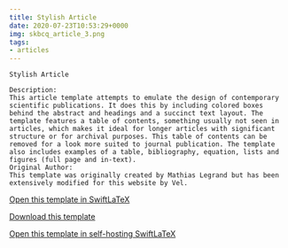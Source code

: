 ```yaml
---
title: Stylish Article
date: 2020-07-23T10:53:29+0000
img: skbcq_article_3.png
tags:
- articles
---
```

```
Stylish Article

Description:
This article template attempts to emulate the design of contemporary scientific publications. It does this by including colored boxes behind the abstract and headings and a succinct text layout. The template features a table of contents, something usually not seen in articles, which makes it ideal for longer articles with significant structure or for archival purposes. This table of contents can be removed for a look more suited to journal publication. The template also includes examples of a table, bibliography, equation, lists and figures (full page and in-text).
Original Author:
This template was originally created by Mathias Legrand but has been extensively modified for this website by Vel.
```
[Open this template in SwiftLaTeX](https://www.swiftlatex.com/project.html?import=https://swiftlatex.github.io/LaTeXBoilerPlate/zips/wkint_article_3.zip&import_name=Stylish%20Article)

[Download this template](https://swiftlatex.github.io/LaTeXBoilerPlate/zips/wkint_article_3.zip)

[Open this template in self-hosting SwiftLaTeX](http://localhost:3011/project.html?import=https://swiftlatex.github.io/LaTeXBoilerPlate/zips/wkint_article_3.zip&import_name=Stylish%20Article)


